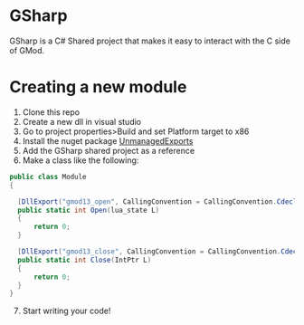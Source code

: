 # GSharp

GSharp is a C# Shared project that makes it easy to interact with the C side of GMod.

# Creating a new module

  1. Clone this repo
  2. Create a new dll in visual studio
  3. Go to project properties>Build and set Platform target to x86
  4. Install the nuget package [UnmanagedExports](https://www.nuget.org/packages/UnmanagedExports)
  5. Add the GSharp shared project as a reference
  6. Make a class like the following:
  ```csharp
public class Module
{

    [DllExport("gmod13_open", CallingConvention = CallingConvention.Cdecl)]
    public static int Open(lua_state L)
    {
        return 0;
    }

    [DllExport("gmod13_close", CallingConvention = CallingConvention.Cdecl)]
    public static int Close(IntPtr L)
    {
        return 0;
    }
}
```
  7. Start writing your code!
